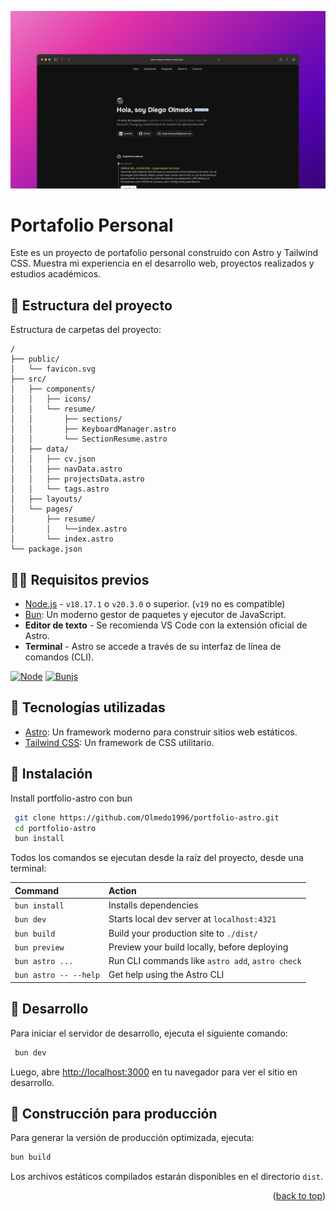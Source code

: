<span id="readme-top"></span>

![Logo](./public/portfolio.webp)

# Portafolio Personal

Este es un proyecto de portafolio personal construido con Astro y Tailwind CSS. Muestra mi experiencia en el desarrollo web, proyectos realizados y estudios académicos.

## 🚀 Estructura del proyecto

Estructura de carpetas del proyecto:

```text
/
├── public/
│   └── favicon.svg
├── src/
│   ├── components/
│   │   ├── icons/
│   │   └── resume/
│   │       ├── sections/
│   │       ├── KeyboardManager.astro
│   │       └── SectionResume.astro
│   ├── data/
│   │   ├── cv.json
│   │   ├── navData.astro
│   │   ├── projectsData.astro
│   │   └── tags.astro
│   ├── layouts/ 
│   └── pages/
│       ├── resume/
│       │   └──index.astro
│       └── index.astro
└── package.json
```

## 🧑‍💻 Requisitos previos

- [Node.js](https://nodejs.org/en/) - `v18.17.1` o `v20.3.0` o superior. (`v19` no es compatible) 
- [Bun](https://bun.sh/): Un moderno gestor de paquetes y ejecutor de JavaScript.
- **Editor de texto** - Se recomienda VS Code con la extensión oficial de Astro.
- **Terminal** - Astro se accede a través de su interfaz de línea de comandos (CLI).

[![Node][Node.js]][Nodejs-url] [![Bunjs][Bun.js]][Bunjs-url]


## 🧰 Tecnologías utilizadas

- [Astro](https://astro.build/): Un framework moderno para construir sitios web estáticos.
- [Tailwind CSS](https://tailwindcss.com/): Un framework de CSS utilitario.


## 🥰 Instalación

Install portfolio-astro con bun

```bash
 git clone https://github.com/Olmedo1996/portfolio-astro.git
 cd portfolio-astro
 bun install
```


Todos los comandos se ejecutan desde la raíz del proyecto, desde una terminal:

| Command                   | Action                                           |
| :------------------------ | :----------------------------------------------- |
| `bun install`             | Installs dependencies                            |
| `bun dev`                 | Starts local dev server at `localhost:4321`      |
| `bun build`               | Build your production site to `./dist/`          |
| `bun preview`             | Preview your build locally, before deploying     |
| `bun astro ...`           | Run CLI commands like `astro add`, `astro check` |
| `bun astro -- --help`     | Get help using the Astro CLI                     |


## 📖 Desarrollo

Para iniciar el servidor de desarrollo, ejecuta el siguiente comando:

```bash
 bun dev
```

Luego, abre [http://localhost:3000](http://localhost:3000) en tu navegador para ver el sitio en desarrollo.
## 👀 Construcción para producción

Para generar la versión de producción optimizada, ejecuta:

```sh
bun build
```

Los archivos estáticos compilados estarán disponibles en el directorio `dist`.
<p align="right">(<a href="#readme-top">back to top</a>)</p>


[Astro]: https://img.shields.io/badge/Astro-BC52EE?style=for-the-badge&logo=astro&logoColor=fff
[Astro-url]: https://astro.build/

[TailwindCSS]: https://img.shields.io/badge/Tailwind-06B6D4?style=for-the-badge&logo=TailwindCSS&logoColor=fff
[TailwindCSS-url]: https://astro.build/

[Bun.js]: https://img.shields.io/badge/Bun.Js-000000?style=for-the-badge&logo=bun&logoColor=fff
[Bunjs-url]: https://bun.sh/docs/installation

[Node.js]: https://img.shields.io/badge/Node.Js-5FA04E?style=for-the-badge&logo=bun&logoColor=fff
[Nodejs-url]: https://nodejs.org/en